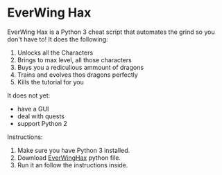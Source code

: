 # EverWing Hax
EverWing Hax is a Python 3 cheat script that automates the grind so you don't have to! It does the following:
1. Unlocks all the Characters
2. Brings to max level, all those characters
3. Buys you a rediculious ammount of dragons
4. Trains and evolves thos dragons perfectly
5. Kills the tutorial for you

It does not yet:
* have a GUI
* deal with quests
* support Python 2

Instructions:
1. Make sure you have Python 3 installed.
2. Download [EverWingHax](https://raw.githubusercontent.com/isometric/EverWingHax/master/EverWingHax.py) python file.
3. Run it an follow the instructions inside.